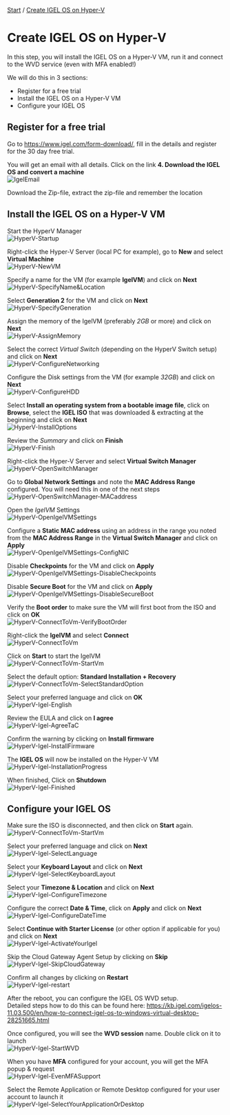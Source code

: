[Start](/CA-Microsoft-WVD_ARM-Workshop/) / [Create IGEL OS on Hyper-V](/CA-Microsoft-WVD_ARM-Workshop/Create%20Igel%20OS%20on%20HyperV)
# Create IGEL OS on Hyper-V

In this step, you will install the IGEL OS on a Hyper-V VM, run it and connect to the WVD service (even with MFA enabled!)

We will do this in 3 sections: 
* Register for a free trial
* Install the IGEL OS on a Hyper-V VM
* Configure your IGEL OS


## Register for a free trial
Go to <a href="https://www.igel.com/form-download/" target="_blank">https://www.igel.com/form-download/</a>, fill in the details and register for the 30 day free trial.

You will get an email with all details. Click on the link **4. Download the IGEL OS and convert a machine**<br/>
![IgelEmail](https://michawets.github.io/CA-Microsoft-WVD_ARM-Workshop/images/IgelEmail.png)

Download the Zip-file, extract the zip-file and remember the location

## Install the IGEL OS on a Hyper-V VM
Start the HyperV Manager<br/>
![HyperV-Startup](https://michawets.github.io/CA-Microsoft-WVD_ARM-Workshop/images/HyperV-StartUp.png)

Right-click the Hyper-V Server (local PC for example), go to **New** and select **Virtual Machine**<br/>
![HyperV-NewVM](https://michawets.github.io/CA-Microsoft-WVD_ARM-Workshop/images/HyperV-NewVM.png)

Specify a name for the VM (for example **IgelVM**) and click on **Next**<br/>
![HyperV-SpecifyName&Location](https://michawets.github.io/CA-Microsoft-WVD_ARM-Workshop/images/HyperV-SpecifyName&Location.png)

Select **Generation 2** for the VM and click on **Next**<br/>
![HyperV-SpecifyGeneration](https://michawets.github.io/CA-Microsoft-WVD_ARM-Workshop/images/HyperV-SpecifyGeneration.png)

Assign the memory of the IgelVM (preferably *2GB* or more) and click on **Next**<br/>
![HyperV-AssignMemory](https://michawets.github.io/CA-Microsoft-WVD_ARM-Workshop/images/HyperV-AssignMemory.png)

Select the correct *Virtual Switch* (depending on the HyperV Switch setup) and click on **Next**<br/>
![HyperV-ConfigureNetworking](https://michawets.github.io/CA-Microsoft-WVD_ARM-Workshop/images/HyperV-ConfigureNetworking.png)

Configure the Disk settings from the VM (for example *32GB*) and click on **Next**<br/>
![HyperV-ConfigureHDD](https://michawets.github.io/CA-Microsoft-WVD_ARM-Workshop/images/HyperV-ConfigureHDD.png)

Select **Install an operating system from a bootable image file**, click on **Browse**, select the **IGEL ISO** that was downloaded & extracting at the beginning and click on **Next**<br/>
![HyperV-InstallOptions](https://michawets.github.io/CA-Microsoft-WVD_ARM-Workshop/images/HyperV-InstallOptions.png)

Review the *Summary* and click on **Finish**<br/>
![HyperV-Finish](https://michawets.github.io/CA-Microsoft-WVD_ARM-Workshop/images/HyperV-Finish.png)

Right-click the Hyper-V Server and select **Virtual Switch Manager**<br/>
![HyperV-OpenSwitchManager](https://michawets.github.io/CA-Microsoft-WVD_ARM-Workshop/images/HyperV-OpenSwitchManager.png)

Go to **Global Network Settings** and note the **MAC Address Range** configured. You will need this in one of the next steps<br/>
![HyperV-OpenSwitchManager-MACaddress](https://michawets.github.io/CA-Microsoft-WVD_ARM-Workshop/images/HyperV-OpenSwitchManager-MACaddress.png)

Open the *IgelVM* Settings<br/>
![HyperV-OpenIgelVMSettings](https://michawets.github.io/CA-Microsoft-WVD_ARM-Workshop/images/HyperV-OpenIgelVMSettings.png)

Configure a **Static MAC address** using an address in the range you noted from the **MAC Address Range** in the **Virtual Switch Manager** and click on **Apply**<br/>
![HyperV-OpenIgelVMSettings-ConfigNIC](https://michawets.github.io/CA-Microsoft-WVD_ARM-Workshop/images/HyperV-OpenIgelVMSettings-ConfigNIC.png)

Disable **Checkpoints** for the VM and click on **Apply**<br/>
![HyperV-OpenIgelVMSettings-DisableCheckpoints](https://michawets.github.io/CA-Microsoft-WVD_ARM-Workshop/images/HyperV-OpenIgelVMSettings-DisableCheckpoints.png)

Disable **Secure Boot** for the VM and click on **Apply**<br/>
![HyperV-OpenIgelVMSettings-DisableSecureBoot](https://michawets.github.io/CA-Microsoft-WVD_ARM-Workshop/images/HyperV-OpenIgelVMSettings-DisableSecureBoot.png)

Verify the **Boot order** to make sure the VM will first boot from the ISO and click on **OK**<br/>
![HyperV-ConnectToVm-VerifyBootOrder](https://michawets.github.io/CA-Microsoft-WVD_ARM-Workshop/images/HyperV-ConnectToVm-VerifyBootOrder.png)

Right-click the **IgelVM** and select **Connect**<br/>
![HyperV-ConnectToVm](https://michawets.github.io/CA-Microsoft-WVD_ARM-Workshop/images/HyperV-ConnectToVm.png)

Click on **Start** to start the IgelVM<br/>
![HyperV-ConnectToVm-StartVm](https://michawets.github.io/CA-Microsoft-WVD_ARM-Workshop/images/HyperV-ConnectToVm-StartVm.png)

Select the default option: **Standard Installation + Recovery**<br/>
![HyperV-ConnectToVm-SelectStandardOption](https://michawets.github.io/CA-Microsoft-WVD_ARM-Workshop/images/HyperV-ConnectToVm-SelectStandardOption.png)

Select your preferred language and click on **OK**<br/>
![HyperV-Igel-English](https://michawets.github.io/CA-Microsoft-WVD_ARM-Workshop/images/HyperV-Igel-English.png)

Review the EULA and click on **I agree**<br/>
![HyperV-Igel-AgreeTaC](https://michawets.github.io/CA-Microsoft-WVD_ARM-Workshop/images/HyperV-Igel-AgreeTaC.png)

Confirm the warning by clicking on **Install firmware**<br/>
![HyperV-Igel-InstallFirmware](https://michawets.github.io/CA-Microsoft-WVD_ARM-Workshop/images/HyperV-Igel-InstallFirmware.png)

The **IGEL OS** will now be installed on the Hyper-V VM<br/>
![HyperV-Igel-InstallationProgress](https://michawets.github.io/CA-Microsoft-WVD_ARM-Workshop/images/HyperV-Igel-InstallationProgress.png)

When finished, Click on **Shutdown**<br/>
![HyperV-Igel-Finished](https://michawets.github.io/CA-Microsoft-WVD_ARM-Workshop/images/HyperV-Igel-Finished.png)



## Configure your IGEL OS
<!--
In the email from IGEL, click on the link **7. Click here to activate your software licenses and download the license file.**<br/>
![IgelEmail-2](https://michawets.github.io/CA-Microsoft-WVD_ARM-Workshop/images/IgelEmail-2.png)

On the IGEL page, enter the MAC Address you assigned to your VM<br/>
![IgelActivateMAC](https://michawets.github.io/CA-Microsoft-WVD_ARM-Workshop/images/IgelActivateMAC.png)

Right-click on the **download license** button and select **Copy Link address** (or your browser alternative option)<br/>
Keep that License url in a notepad<br/>
![IgelSaveLink](https://michawets.github.io/CA-Microsoft-WVD_ARM-Workshop/images/IgelSaveLink.png)

-->
Make sure the ISO is disconnected, and then click on **Start** again.<br/>
![HyperV-ConnectToVm-StartVm](https://michawets.github.io/CA-Microsoft-WVD_ARM-Workshop/images/HyperV-ConnectToVm-StartVm.png)

Select your preferred language and click on **Next**<br/>
![HyperV-Igel-SelectLanguage](https://michawets.github.io/CA-Microsoft-WVD_ARM-Workshop/images/HyperV-Igel-SelectLanguage.png)

Select your **Keyboard Layout** and click on **Next**<br/>
![HyperV-Igel-SelectKeyboardLayout](https://michawets.github.io/CA-Microsoft-WVD_ARM-Workshop/images/HyperV-Igel-SelectKeyboardLayout.png)

Select your **Timezone & Location** and click on **Next**<br/>
![HyperV-Igel-ConfigureTimezone](https://michawets.github.io/CA-Microsoft-WVD_ARM-Workshop/images/HyperV-Igel-ConfigureTimezone.png)

Configure the correct **Date & Time**, click on **Apply** and click on **Next**<br/>
![HyperV-Igel-ConfigureDateTime](https://michawets.github.io/CA-Microsoft-WVD_ARM-Workshop/images/HyperV-Igel-ConfigureDateTime.png)

<!--
![HyperV-Igel-ActivateYourIgel](https://michawets.github.io/CA-Microsoft-WVD_ARM-Workshop/images/HyperV-Igel-ActivateYourIgel.png)
-->
Select **Continue with Starter License** (or other option if applicable for you) and click on **Next**<br/>
![HyperV-Igel-ActivateYourIgel](https://michawets.github.io/CA-Microsoft-WVD_ARM-Workshop/images/HyperV-Igel-ActivateYourIgel-starter.png)

Skip the Cloud Gateway Agent Setup by clicking on **Skip**<br/>
![HyperV-Igel-SkipCloudGateway](https://michawets.github.io/CA-Microsoft-WVD_ARM-Workshop/images/HyperV-Igel-SkipCloudGateway.png)

Confirm all changes by clicking on **Restart**<br/>
![HyperV-Igel-restart](https://michawets.github.io/CA-Microsoft-WVD_ARM-Workshop/images/HyperV-Igel-restart.png)


After the reboot, you can configure the IGEL OS WVD setup. <br/>
Detailed steps how to do this can be found here: <a href="" target="_blank">https://kb.igel.com/igelos-11.03.500/en/how-to-connect-igel-os-to-windows-virtual-desktop-28251665.html</a>


Once configured, you will see the **WVD session** name. Double click on it to launch<br/>
![HyperV-Igel-StartWVD](https://michawets.github.io/CA-Microsoft-WVD_ARM-Workshop/images/HyperV-Igel-StartWVD.png)

When you have **MFA** configured for your account, you will get the MFA popup & request<br/>
![HyperV-Igel-EvenMFASupport](https://michawets.github.io/CA-Microsoft-WVD_ARM-Workshop/images/HyperV-Igel-EvenMFASupport.png)

Select the Remote Application or Remote Desktop configured for your user account to launch it <br/>
![HyperV-Igel-SelectYourApplicationOrDesktop](https://michawets.github.io/CA-Microsoft-WVD_ARM-Workshop/images/HyperV-Igel-SelectYourApplicationOrDesktop.png)







<script type="text/javascript">
    setTimeout(function() { 
            document.getElementById("sidebar").style.display = "none";
            document.getElementById("main-content").style.width = "90%"
            var x = document.getElementsByClassName('inner clearfix'); 
            x[0].style.width = "75%";
            var x = document.getElementsByClassName('inner'); 
            x[0].style.width = "90%";
            var x = document.getElementsByTagName('h1'); 
            x[0].style.width = "90%";
            x[0].style.textAlign = "center"
            x[0].innerHTML = "Microsoft & Cloud-Architect WVD Workshop"
        }, 250);
</script>